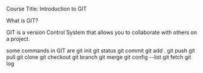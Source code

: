 Course Title: Introduction to GIT

What is GIT?

GIT is a version Control System that allows you to collaborate with 
others on a project. 

some commands in GIT are
git init
git status
git commit
git add .
git push
git pull 
git clone
git checkout
git branch
git merge
git config --list
git fetch
git log